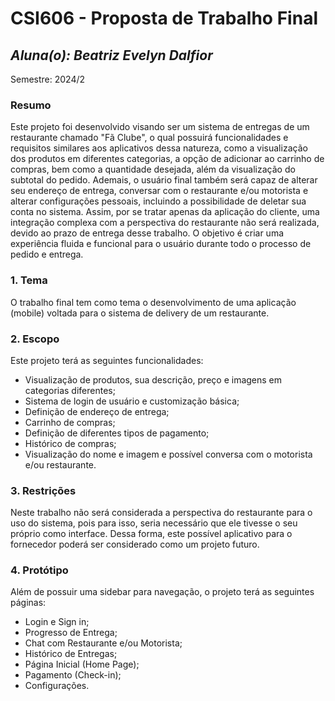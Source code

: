 # **CSI606 - Proposta de Trabalho Final**

## *Aluna(o): Beatriz Evelyn Dalfior*

Semestre: 2024/2

### Resumo

Este projeto foi desenvolvido visando ser um sistema de entregas de um restaurante chamado "Fã Clube", o qual possuirá funcionalidades e requisitos similares aos aplicativos dessa natureza, como a visualização dos produtos em diferentes categorias, a opção de adicionar ao carrinho de compras, bem como a quantidade desejada, além da visualização do subtotal do pedido. Ademais, o usuário final também será capaz de alterar seu endereço de entrega, conversar com o restaurante e/ou motorista e alterar configurações pessoais, incluindo a possibilidade de deletar sua conta no sistema. Assim, por se tratar apenas da aplicação do cliente, uma integração complexa com a perspectiva do restaurante não será realizada, devido ao prazo de entrega desse trabalho. O objetivo é criar uma experiência fluida e funcional para o usuário durante todo o processo de pedido e entrega.


### 1. Tema

O trabalho final tem como tema o desenvolvimento de uma aplicação (mobile) voltada para o sistema de delivery de um restaurante.

### 2. Escopo

Este projeto terá as seguintes funcionalidades:
- Visualização de produtos, sua descrição, preço e imagens em categorias diferentes;
- Sistema de login de usuário e customização básica;
- Definição de endereço de entrega;
- Carrinho de compras;
- Definição de diferentes tipos de pagamento;
- Histórico de compras;
- Visualização do nome e imagem e possível conversa com o motorista e/ou restaurante.

### 3. Restrições

Neste trabalho não será considerada a perspectiva do restaurante para o uso do sistema, pois para isso, seria necessário que ele tivesse o seu próprio como interface. Dessa forma, este possível aplicativo para o fornecedor poderá ser considerado como um projeto futuro.

### 4. Protótipo

Além de possuir uma sidebar para navegação, o projeto terá as seguintes páginas:
- Login e Sign in;
- Progresso de Entrega;
- Chat com Restaurante e/ou Motorista;
- Histórico de Entregas;
- Página Inicial (Home Page);
- Pagamento (Check-in);
- Configurações.

